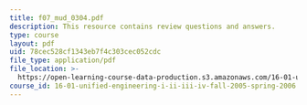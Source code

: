 ```yaml
---
title: f07_mud_0304.pdf
description: This resource contains review questions and answers.
type: course
layout: pdf
uid: 78cec528cf1343eb7f4c303cec052cdc
file_type: application/pdf
file_location: >-
  https://open-learning-course-data-production.s3.amazonaws.com/16-01-unified-engineering-i-ii-iii-iv-fall-2005-spring-2006/78cec528cf1343eb7f4c303cec052cdc_f07_mud_0304.pdf
course_id: 16-01-unified-engineering-i-ii-iii-iv-fall-2005-spring-2006
---
```

